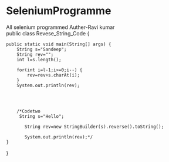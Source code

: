 # SeleniumProgramme
All selenium programmed
Auther-Ravi kumar
<br>
public class Revese_String_Code {

	public static void main(String[] args) {
		String s="Sandeep";
		String rev="";
		int l=s.length();
		
		for(int i=l-1;i>=0;i--) {
			rev=rev+s.charAt(i);
		}
		System.out.println(rev);
		
		
		
		
		/*Codetwo
		 String s="Hello";
		   
		   String rev=new StringBuilder(s).reverse().toString();
		   
		   System.out.println(rev);*/
	}

}
